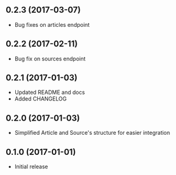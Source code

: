 ## 0.2.3 (2017-03-07)
* Bug fixes on articles endpoint

## 0.2.2 (2017-02-11)
* Bug fix on sources endpoint

## 0.2.1 (2017-01-03)

* Updated README and docs
* Added CHANGELOG

## 0.2.0 (2017-01-03)

* Simplified Article and Source's structure for easier integration

## 0.1.0 (2017-01-01)

* Initial release
